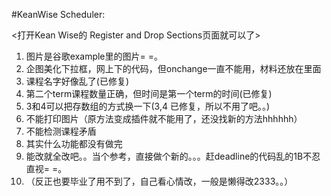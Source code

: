 #KeanWise Scheduler: 

<打开Kean Wise的 Register and Drop Sections页面就可以了>

1. 图片是谷歌example里的图片= =。
2. 企图美化下拉框，网上下的代码，但onchange一直不能用，材料还放在里面
3. 课程名字好像乱了(已修复)
4. 第二个term课程数量正确，但时间是第一个term的时间(已修复)
5. 3和4可以把存数组的方式换一下(3,4 已修复，所以不用了吧。。)
6. 不能打印图片（原方法变成插件就不能用了，还没找新的方法hhhhhh）
7. 不能检测课程矛盾
8. 其实什么功能都没有做完
9. 能改就全改吧。。当个参考，直接做个新的。。。赶deadline的代码乱的1B不忍直视= =。
10. （反正也要毕业了用不到了，自己看心情改，一般是懒得改2333。。）
